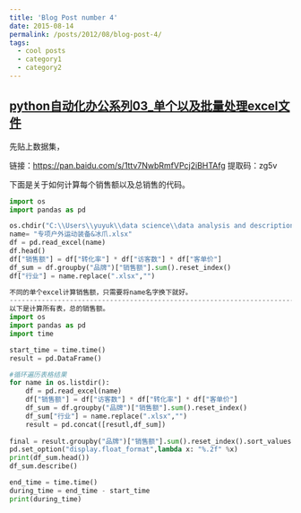 ```yaml
---
title: 'Blog Post number 4'
date: 2015-08-14
permalink: /posts/2012/08/blog-post-4/
tags:
  - cool posts
  - category1
  - category2
---
```


## [python自动化办公系列03_单个以及批量处理excel文件](https://www.cnblogs.com/yuyukun/p/12989537.html)

先贴上数据集，

链接：https://pan.baidu.com/s/1ttv7NwbRmfVPcj2iBHTAfg
提取码：zg5v

下面是关于如何计算每个销售额以及总销售的代码。

```python
import os
import pandas as pd

os.chdir("C:\\Users\\yuyuk\\data science\\data analysis and description\\py_excel")
name= "专项户外运动装备&冰爪.xlsx"
df = pd.read_excel(name)
df.head()
df["销售额"] = df["转化率"] * df["访客数"] * df["客单价"]
df_sum = df.groupby("品牌")["销售额"].sum().reset_index()
df["行业"] = name.replace(".xlsx","")

不同的单个excel计算销售额，只需要将name名字换下就好。
-------------------------------------------------------------------------------------
以下是计算所有表，总的销售额。
import os 
import pandas as pd
import time

start_time = time.time()
result = pd.DataFrame()

#循环遍历表格结果
for name in os.listdir():
    df = pd.read_excel(name)
    df["销售额"] = df["访客数"] * df["转化率"] * df["客单价"]
    df_sum = df.groupby("品牌")["销售额"].sum().reset_index()
    df_sum["行业"] = name.replace(".xlsx","")
    result = pd.concat([resutl,df_sum])
    
final = result.groupby("品牌")["销售额"].sum().reset_index().sort_values("销售额",ascending=False)
pd.set_option("display.float_format",lambda x: "%.2f" %x)
print(df_sum.head())
df_sum.describe()

end_time = time.time()
during_time = end_time - start_time
print(during_time)
```